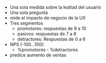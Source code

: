 - Una sola medida sobre la lealtad del usuario
- Una sola pregunta
- mide el impacto de negocio de la UX
- Tres segmentos
	- promotores: respuestas de 9 a 10
	- pasivos: respuestas de 7 a 8
	- detractores:  Respuestas de 0 a 6
- NPS (-100...100): 
	- %promotores - %detractores
- predice aumento de ventas